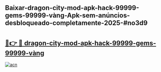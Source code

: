 ## Baixar-dragon-city-mod-apk-hack-99999-gems-99999-vàng-Apk-sem-anúncios-desbloqueado-completamente-2025-#no3d9

# <h2><a href="https://ainizakaria.my?title=dragon-city-mod-apk-hack-99999-gems-99999-vàng&ref=22M">🔗👉 🔴 dragon-city-mod-apk-hack-99999-gems-99999-vàng</a></h2>

[![acn](https://github.com/user-attachments/assets/0f9c940e-d8b0-45ae-aac7-cd30a18b3e1c)](https://ainizakaria.my?title=dragon-city-mod-apk-hack-99999-gems-99999-vàng&ref=22M)


